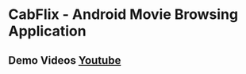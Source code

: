 # CabFlix - Android Movie Browsing Application

## Demo Videos [Youtube](https://youtu.be/EpO5cSxWIXw)